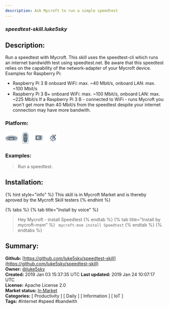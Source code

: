 ```yaml
---
description: Ask Mycroft to run a simple speedtest
---
```


### _speedtest-skill.luke5sky_  
## Description:  
Run a speedtest with Mycroft.
This skill uses the speedtest-cli  which runs an internet bandwidth test using speedtest.net.
Be aware that this speedtest relies on the capability of the network-adapter of your Mycroft device.
Examples for Raspberry Pi:
- Raspberry Pi 3 B  onboard WiFi: max. ~40 Mbit/s, onboard LAN: max. ~100 Mbit/s
- Raspberry Pi 3 B+ onboard WiFi: max. ~100 Mbit/s, onboard LAN: max. ~225 Mbit/s
If a Raspberry Pi 3 B - connected to WiFi - runs Mycroft you won't get more than 40 Mbit/s from the speedtest despite your internet connection may have more bandwith.  
  
### Platform:  
 ![Mark I](../.gitbook/assets/mark-1-icon.png)  ![Mark II](../.gitbook/assets/mark-2-icon.png)  ![Picroft](../.gitbook/assets/picroft-icon.png)  ![plasmoid](../.gitbook/assets/kde.png)   
### Examples:  
> Run a speedtest.  
  
## Installation:  
{% hint style="info" %}
This skill is in Mycroft Market and is thereby aproved by the Mycroft Skill testers
{% endhint %}
    
{% tabs %}
{% tab title="Install by voice" %}
> Hey Mycroft - install Speedtest
{% endtab %}
  {% tab title="Install by mycroft-msm" %}
``` mycroft-msm install Speedtest```
{% endtab %}
  {% endtabs %}
    
## Summary:  
**Github:** [https://github.com/luke5sky/speedtest-skill](https://github.com/luke5sky/speedtest-skill)  
**Owner:** [@luke5sky](https://github.com/luke5sky)  
**Created:** 2019 Jan 03 15:37:35 UTC  **Last updated:** 2019 Jan 24 10:07:17 UTC  
**License:** Apache License 2.0  
**Market status:** [In Market](https://market.mycroft.ai/skill/speedtest)  
**Categories:** [ Productivity ] [ Daily ] [ Information ] [ IoT ]   
**Tags:** \#ínternet \#speed \#bandwith   
